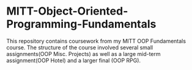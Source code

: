 # MITT-Object-Oriented-Programming-Fundamentals
This repository contains coursework from my MITT OOP Fundamentals course. The structure of the course involved several small assignments(OOP Misc. Projects) as well as a large mid-term assignment(OOP Hotel) and a larger final (OOP RPG). 
